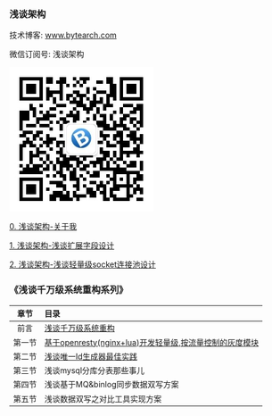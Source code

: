 ### 浅谈架构



技术博客: www.bytearch.com

微信订阅号: 浅谈架构

![bytearch](./images/qrcode_for_gh_new.jpg)

[0. 浅谈架构-关于我](src/about.md)

[1. 浅谈架构-浅谈扩展字段设计](src/field_extension.md)

[2. 浅谈架构-浅谈轻量级socket连接池设计](src/socket_pool.md)

### 《浅谈千万级系统重构系列》

|章节| 目录|
|:---:|:----| 
|前言|[浅谈千万级系统重构](./src/restruct.md)|
|第一节|[基于openresty(nginx+lua)开发轻量级,按流量控制的灰度模块](./src/openresty_proxy.md)|
|第二节|[浅谈唯一Id生成器最佳实践](./src/sequenceId.md)|
|第三节|浅谈mysql分库分表那些事儿|
|第四节|浅谈基于MQ&binlog同步数据双写方案|
|第五节|浅谈数据双写之对比工具实现方案  |`

